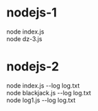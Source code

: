 # nodejs-1<br />
node index.js<br />
node dz-3.js<br />

# nodejs-2<br />
node index.js --log log.txt<br />
node blackjack.js --log log.txt<br />
node log1.js --log log.txt<br />
